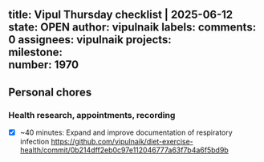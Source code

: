 title:	Vipul Thursday checklist | 2025-06-12
state:	OPEN
author:	vipulnaik
labels:	
comments:	0
assignees:	vipulnaik
projects:	
milestone:	
number:	1970
--
## Personal chores

### Health research, appointments, recording

- [x] ~40 minutes: Expand and improve documentation of respiratory infection https://github.com/vipulnaik/diet-exercise-health/commit/0b214dff2eb0c97e112046777a63f7b4a6f5bd9b
